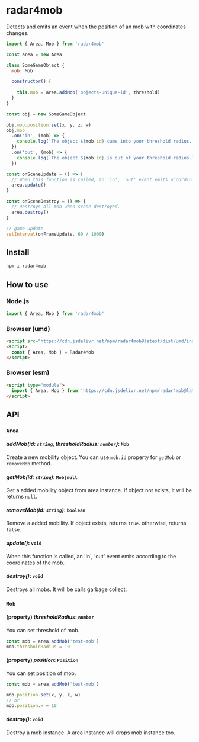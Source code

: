 # radar4mob

Detects and emits an event when the position of an mob with coordinates changes.

```javascript
import { Area, Mob } from 'radar4mob'

const area = new Area

class SomeGameObject {
  mob: Mob

  constructor() {
    ...
    this.mob = area.addMob('objects-unique-id', threshold)
  }
}

const obj = new SomeGameObject

obj.mob.position.set(x, y, z, w)
obj.mob
  .on('in', (mob) => {
    console.log(`The object ${mob.id} came into your threshold radius.`)
  })
  .on('out', (mob) => {
    console.log(`The object ${mob.id} is out of your threshold radius.`)
  })

const onSceneUpdate = () => {
  // When this function is called, an 'in', 'out' event emits according to the coordinates of the mob.
  area.update()
}

const onSceneDestroy = () => {
  // Destroys all mob when scene destroyed.
  area.destroy()
}

// game update
setInterval(onFrameUpdate, 60 / 1000)
```

## Install

```bash
npm i radar4mob
```

## How to use

### Node.js

```javascript
import { Area, Mob } from 'radar4mob'
```

### Browser (umd)

```html
<script src="https://cdn.jsdelivr.net/npm/radar4mob@latest/dist/umd/index.min.js"></script>
<script>
  const { Area, Mob } = Radar4Mob
</script>
```

### Browser (esm)

```html
<script type="module">
  import { Area, Mob } from 'https://cdn.jsdelivr.net/npm/radar4mob@latest/dist/esm/index.min.js'
</script>
```

## API

### `Area`

#### *addMob(id: `string`, thresholdRadius: `number`)*: `Mob`

Create a new mobility object. You can use `mob.id` property for `getMob` or `removeMob` method.

#### *getMob(id: `string`)*: `Mob|null`

Get a added mobility object from area instance. If object not exists, It will be returns `null`.

#### *removeMob(id: `string`)*: `boolean`

Remove a added mobility. If object exists, returns `true`. otherwise, returns `false`.

#### *update()*: `void`

When this function is called, an 'in', 'out' event emits according to the coordinates of the mob.

#### *destroy()*: `void`

Destroys all mobs. It will be calls garbage collect.

### `Mob`

#### (property) *thresholdRadius*: `number`

You can set threshold of mob.

```javascript
const mob = area.addMob('test-mob')
mob.thresholdRadius = 10
```

#### (property) *position*: `Position`

You can set position of mob.

```javascript
const mob = area.addMob('test-mob')

mob.position.set(x, y, z, w)
// or
mob.position.x = 10
```

#### *destroy()*: `void`

Destroy a mob instance. A area instance will drops mob instance too.
